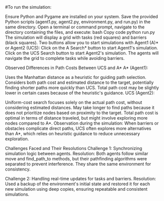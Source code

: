 #To run the simulation:

Ensure Python and Pygame are installed on your system.
Save the provided Python scripts (agent1.py, agent2.py, environment.py, and run.py) in the same directory.
Open a terminal or command prompt, navigate to the directory containing the files, and execute:
bash
Copy code
python run.py
The simulation will display a grid with tasks (red squares) and barriers (black squares). Two buttons allow you to start simulations with Agent1 (A)* or Agent2 (UCS):
Click on the A Search* button to start Agent1's simulation.
Click on the UCS Search button to start Agent2's simulation.
The agents will navigate the grid to complete tasks while avoiding barriers.

Observed Differences in Path Costs Between UCS and A*
A* (Agent1):

Uses the Manhattan distance as a heuristic for guiding path selection.
Considers both path cost and estimated distance to the target, potentially finding shorter paths more quickly than UCS.
Total path cost may be slightly lower in certain cases because of the heuristic's guidance.
UCS (Agent2):

Uniform-cost search focuses solely on the actual path cost, without considering estimated distances.
May take longer to find paths because it does not prioritize nodes based on proximity to the target.
Total path cost is optimal in terms of distance traveled, but might involve exploring more nodes compared to A*.
Observation during the simulation:
When barriers or obstacles complicate direct paths, UCS often explores more alternatives than A*, which relies on heuristic guidance to reduce unnecessary exploration.


Challenges Faced and Their Resolutions
Challenge 1: Synchronizing simulation logic between agents.
Resolution: Both agents follow similar move and find_path_to methods, but their pathfinding algorithms were separated to prevent interference. They share the same environment for consistency.

Challenge 2: Handling real-time updates for tasks and barriers.
Resolution: Used a backup of the environment's initial state and restored it for each new simulation using deep copies, ensuring repeatable and consistent simulations.



